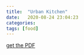 ```yaml
---
title:  "Urban Kitchen"
date:   2020-08-24 23:04:23
categories: 
tags: [food]
---
```


[get the PDF](/docs/doc.pdf) 

[jekyll]:      http://jekyllrb.com
[jekyll-gh]:   https://github.com/jekyll/jekyll
[jekyll-help]: https://github.com/jekyll/jekyll-help
